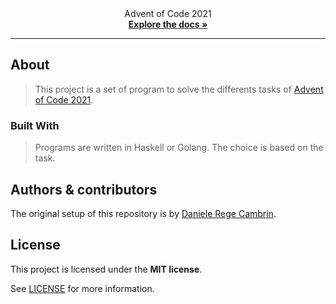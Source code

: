 <div align="center">
  Advent of Code 2021
  <br />
  <a href="#about"><strong>Explore the docs »</strong></a>
  <br />
</div>

</details>

---

## About

> This project is a set of program to solve the differents tasks of [Advent of Code 2021](https://adventofcode.com/2021).

### Built With

> Programs are written in Haskell or Golang. The choice is based on the task.

## Authors & contributors

The original setup of this repository is by [Daniele Rege Cambrin](https://gitlab.com/DarthReca).

## License

This project is licensed under the **MIT license**.

See [LICENSE](LICENSE) for more information.
